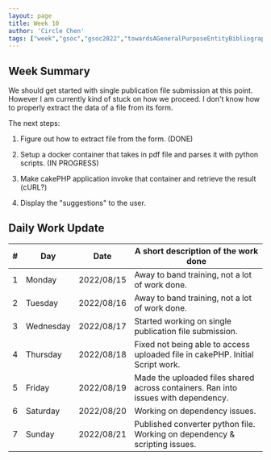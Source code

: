 ```yaml
---
layout: page
title: Week 10
author: 'Circle Chen'
tags: ["week","gsoc","gsoc2022","towardsAGeneralPurposeEntityBibliographyLinkingSystem","week#10","eval#2"]
---
```


## Week Summary

We should get started with single publication file submission at this point. However I am currently kind of stuck
on how we proceed. I don't know how to properly extract the data of a file from its form.

The next steps:

1. Figure out how to extract file from the form. (DONE)

2. Setup a docker container that takes in pdf file and parses it with python scripts. (IN PROGRESS)

3. Make cakePHP application invoke that container and retrieve the result (cURL?)

4. Display the "suggestions" to the user.

## Daily Work Update

|\#|Day|Date|A short description of the work done|  
|---	|---	|---	|---	|  
|1   	| Monday 	|   2022/08/15	| Away to band training, not a lot of work done. |  
|2   	| Tuesday  	|   2022/08/16	| Away to band training, not a lot of work done.	|  
|3   	| Wednesday |  2022/08/17 	| Started working on single publication file submission. |  
|4   	| Thursday  |   2022/08/18	| Fixed not being able to access uploaded file in cakePHP. Initial Script work. |  
|5   	| Friday  	|   2022/08/19	| Made the uploaded files shared across containers. Ran into issues with dependency. |  
|6   	| Saturday  |  2022/08/20	| Working on dependency issues. |  
|7   	| Sunday  	|   2022/08/21	| Published converter python file. Working on dependency & scripting issues. |  
